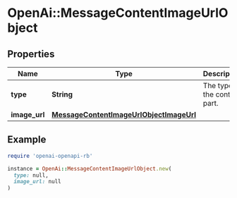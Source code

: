 # OpenAi::MessageContentImageUrlObject

## Properties

| Name | Type | Description | Notes |
| ---- | ---- | ----------- | ----- |
| **type** | **String** | The type of the content part. |  |
| **image_url** | [**MessageContentImageUrlObjectImageUrl**](MessageContentImageUrlObjectImageUrl.md) |  |  |

## Example

```ruby
require 'openai-openapi-rb'

instance = OpenAi::MessageContentImageUrlObject.new(
  type: null,
  image_url: null
)
```

